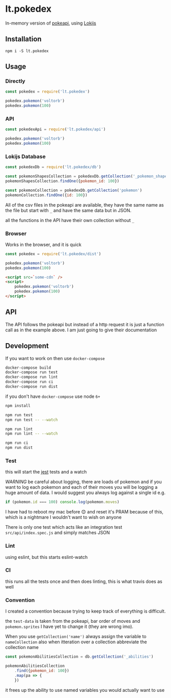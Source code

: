 # lt.pokedex

In-memory version of [pokeapi](http://pokeapi.co/), using [Lokijs](http://lokijs.org)

## Installation

```
npm i -S lt.pokedex
```

## Usage

### Directly

```js
const pokedex = require('lt.pokedex')

pokedex.pokemon('voltorb')
pokedex.pokemon(100)
```

### API

```js
const pokedexApi = require('lt.pokedex/api')

pokedex.pokemon('voltorb')
pokedex.pokemon(100)
```

### Lokijs Database

```js
const pokedexDb = require('lt.pokedex/db')

const pokemonShapesCollection = pokedexDb.getCollection('_pokemon_shapes')
pokemonShapesCollection.findOne({pokemon_id: 100})

const pokemonCollection = pokedexDb.getCollection('pokemon')
pokemonCollection.findOne({id: 100})
```

All of the csv files in the pokeapi are available, they have the same name as the file but start with `_` and have the same data but in JSON.

all the functions in the API have their own collection without `_`

### Browser

Works in the browser, and it is quick

```js
const pokedex = require('lt.pokedex/dist')

pokedex.pokemon('voltorb')
pokedex.pokemon(100)
```

```html
<script src=`some-cdn` />
<script>
    pokedex.pokemon('voltorb')
    pokedex.pokemon(100)
</script>
```

## API

The API follows the pokeapi but instead of a http request it is just a function call as in the example above. I am just going to give their documentation

## Development

If you want to work on then use `docker-compose`

```bash
docker-compose build
docker-compose run test
docker-compose run lint
docker-compose run ci
docker-compose run dist
```

if you don't have `docker-compose` use node `6+`

```bash
npm install

npm run test
npm run test -- --watch

npm run lint
npm run lint -- --watch

npm run ci
npm run dist
```

### Test

this will start the [jest](https://facebook.github.io/jest/) tests and a watch

*WARNING* be careful about logging, there are loads of pokemon and if you want to log each pokemon and each of their moves you will be logging a huge amount of data. I would suggest you always log against a single id e.g.

```js
if (pokemon.id === 100) console.log(pokemon.moves)
```

I have had to reboot my mac before :blush: and reset it's PRAM because of this, which is a nightmare I wouldn't want to wish on anyone

There is only one test which acts like an integration test `src/api/index.spec.js` and simply matches JSON

### Lint

using eslint, but this starts eslint-watch

### CI

this runs all the tests once and then does linting, this is what travis does as well

### Convention

I created a convention because trying to keep track of everything is difficult.

the `test-data` is taken from the pokeapi, bar order of moves and `pokemon.sprites` I have yet to change it (they are wrong imo).

When you use `getCollection('name')` always assign the variable to `nameCollection` also when itteration over a collection abbreviate the collection name

```js
const pokemonAbilitiesCollection = db.getCollection('_abilities')

pokemonAbilitiesCollection
    .find({pokemon_id: 100})
    .map(pa => {
    })
```

it frees up the ability to use named variables you would actually want to use
